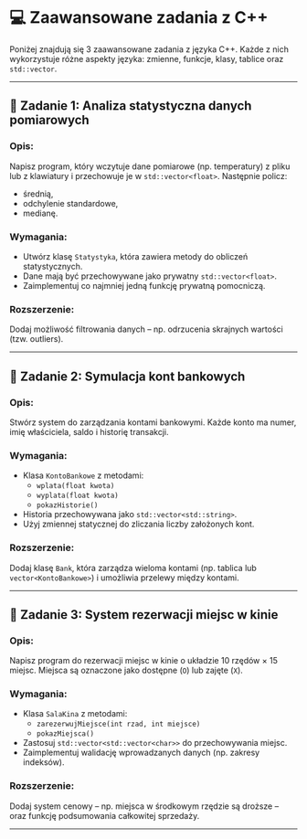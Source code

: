 # 💻 Zaawansowane zadania z C++

Poniżej znajdują się 3 zaawansowane zadania z języka C++. Każde z nich wykorzystuje różne aspekty języka: zmienne, funkcje, klasy, tablice oraz `std::vector`.

---

## 🧠 Zadanie 1: Analiza statystyczna danych pomiarowych

### Opis:
Napisz program, który wczytuje dane pomiarowe (np. temperatury) z pliku lub z klawiatury i przechowuje je w `std::vector<float>`. Następnie policz:
- średnią,
- odchylenie standardowe,
- medianę.

### Wymagania:
- Utwórz klasę `Statystyka`, która zawiera metody do obliczeń statystycznych.
- Dane mają być przechowywane jako prywatny `std::vector<float>`.
- Zaimplementuj co najmniej jedną funkcję prywatną pomocniczą.

### Rozszerzenie:
Dodaj możliwość filtrowania danych – np. odrzucenia skrajnych wartości (tzw. outliers).

---

## 🧠 Zadanie 2: Symulacja kont bankowych

### Opis:
Stwórz system do zarządzania kontami bankowymi. Każde konto ma numer, imię właściciela, saldo i historię transakcji.

### Wymagania:
- Klasa `KontoBankowe` z metodami:
  - `wplata(float kwota)`
  - `wyplata(float kwota)`
  - `pokazHistorie()`
- Historia przechowywana jako `std::vector<std::string>`.
- Użyj zmiennej statycznej do zliczania liczby założonych kont.

### Rozszerzenie:
Dodaj klasę `Bank`, która zarządza wieloma kontami (np. tablica lub `vector<KontoBankowe>`) i umożliwia przelewy między kontami.

---

## 🧠 Zadanie 3: System rezerwacji miejsc w kinie

### Opis:
Napisz program do rezerwacji miejsc w kinie o układzie 10 rzędów × 15 miejsc. Miejsca są oznaczone jako dostępne (`O`) lub zajęte (`X`).

### Wymagania:
- Klasa `SalaKina` z metodami:
  - `zarezerwujMiejsce(int rzad, int miejsce)`
  - `pokazMiejsca()`
- Zastosuj `std::vector<std::vector<char>>` do przechowywania miejsc.
- Zaimplementuj walidację wprowadzanych danych (np. zakresy indeksów).

### Rozszerzenie:
Dodaj system cenowy – np. miejsca w środkowym rzędzie są droższe – oraz funkcję podsumowania całkowitej sprzedaży.

---